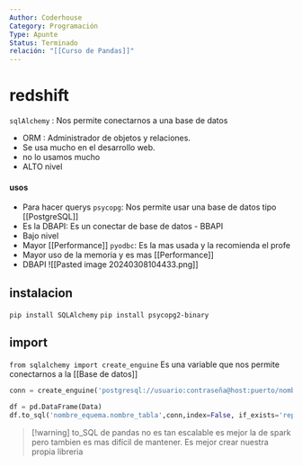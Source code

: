 ```yaml
---
Author: Coderhouse
Category: Programación
Type: Apunte
Status: Terminado
relación: "[[Curso de Pandas]]"
---
```

# redshift

`sqlAlchemy` : Nos permite conectarnos a una base de datos
- ORM : Administrador de objetos y relaciones.
- Se usa mucho en el desarrollo web.
- no lo usamos mucho
- ALTO nivel
#### usos
- Para hacer querys
`psycopg`: Nos permite usar una base de datos tipo [[PostgreSQL]]
- Es la DBAPI: Es un conectar de base de datos - BBAPI
- Bajo nivel
- Mayor [[Performance]]
`pyodbc`: Es la mas usada y la recomienda el profe
- Mayor uso de la memoria y es mas [[Performance]]
- DBAPI
![[Pasted image 20240308104433.png]]
## instalacion

`pip install SQLAlchemy`
`pip install psycopg2-binary`

## import

`from sqlalchemy import create_enguine` Es una variable que nos permite conectarnos a la [[Base de datos]]

```python
conn = create_enguine('postgresql://usuario:contraseña@host:puerto/nombre_base_datos')

df = pd.DataFrame(Data)
df.to_sql('nombre_equema.nombre_tabla',conn,index=False, if_exists='replace')
```


>[!warning] to_SQL de pandas no es tan escalable es mejor la de spark pero tambien es mas difícil de mantener.
>Es mejor crear nuestra propia libreria
